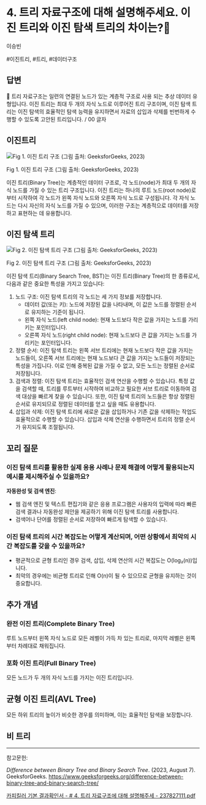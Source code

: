 # 4. 트리 자료구조에 대해 설명해주세요. 이진 트리와 이진 탐색 트리의 차이는?🚀

이승빈

#이진트리, #트리, #데이터구조

## 답변

<aside>
📌 트리 자료구조는 일련의 연결된 노드가 있는 계층적 구조로 사용 되는 추상 데이터 유형입니다.  이진 트리는 최대 두 개의 자식 노드로 이루어진 트리 구조이며, 이진 탐색 트리는 이진 탐색의 효율적인 탐색 능력을 유지하면서 자료의 삽입과 삭제를 빈번하게 수행할 수 있도록 고안된 트리입니다. / 00 글자

</aside>

## 이진트리

![Fig 1. 이진 트리 구조 (그림 출처: GeeksforGeeks, 2023)](Untitled%2015.png)

Fig 1. 이진 트리 구조 (그림 출처: GeeksforGeeks, 2023)

이진 트리(Binary Tree)는 계층적인 데이터 구조로, 각 노드(node)가 최대 두 개의 자식 노드를 가질 수 있는 트리 구조입니다. 이진 트리는 하나의 루트 노드(root node)로부터 시작하여 각 노드가 왼쪽 자식 노드와 오른쪽 자식 노드로 구성됩니다. 각 자식 노드는 다시 자신의 자식 노드를 가질 수 있으며, 이러한 구조는 계층적으로 데이터를 저장하고 표현하는 데 유용합니다.

## 이진 탐색 트리

![Fig 2. 이진 탐색 트리 구조 (그림 출처: GeeksforGeeks, 2023)](Untitled%2016.png)

Fig 2. 이진 탐색 트리 구조 (그림 출처: GeeksforGeeks, 2023)

이진 탐색 트리(Binary Search Tree, BST)는 이진 트리(Binary Tree)의 한 종류로서, 다음과 같은 중요한 특성을 가지고 있습니다:

1. 노드 구조: 이진 탐색 트리의 각 노드는 세 가지 정보를 저장합니다.
    - 데이터 값(또는 키): 노드에 저장된 값을 나타내며, 이 값은 노드를 정렬된 순서로 유지하는 기준이 됩니다.
    - 왼쪽 자식 노드(left child node): 현재 노드보다 작은 값을 가지는 노드를 가리키는 포인터입니다.
    - 오른쪽 자식 노드(right child node): 현재 노드보다 큰 값을 가지는 노드를 가리키는 포인터입니다.
2. 정렬 순서: 이진 탐색 트리는 왼쪽 서브 트리에는 현재 노드보다 작은 값을 가지는 노드들이, 오른쪽 서브 트리에는 현재 노드보다 큰 값을 가지는 노드들이 저장되는 특성을 가집니다. 이로 인해 중복된 값을 가질 수 없고, 모든 노드는 정렬된 순서로 저장됩니다.
3. 검색과 정렬: 이진 탐색 트리는 효율적인 검색 연산을 수행할 수 있습니다. 특정 값을 검색할 때, 트리를 루트부터 시작하여 비교하고 필요한 서브 트리로 이동하여 검색 대상을 빠르게 찾을 수 있습니다. 또한, 이진 탐색 트리의 노드들은 항상 정렬된 순서로 유지되므로 정렬된 데이터를 얻고 싶을 때도 유용합니다.
4. 삽입과 삭제: 이진 탐색 트리에 새로운 값을 삽입하거나 기존 값을 삭제하는 작업도 효율적으로 수행할 수 있습니다. 삽입과 삭제 연산을 수행하면서 트리의 정렬 순서가 유지되도록 조절됩니다.

## **꼬리 질문**

### 이진 탐색 트리를 활용한 실제 응용 사례나 문제 해결에 어떻게 활용되는지 예시를 제시해주실 수 있을까요?

**자동완성 및 검색 엔진**:

- 웹 검색 엔진 및 텍스트 편집기와 같은 응용 프로그램은 사용자의 입력에 따라 빠른 검색 결과나 자동완성 제안을 제공하기 위해 이진 탐색 트리를 사용합니다.
- 검색어나 단어를 정렬된 순서로 저장하여 빠르게 탐색할 수 있습니다.

### 이진 탐색 트리의 시간 복잡도는 어떻게 계산되며, 어떤 상황에서 최악의 시간 복잡도를 갖을 수 있을까요?

- 평균적으로 균형 트리인 경우 검색, 삽입, 삭제 연산의 시간 복잡도는 O(log₂(n))입니다.
- 최악의 경우에는 비균형 트리로 인해 O(n)이 될 수 있으므로 균형을 유지하는 것이 중요합니다.

## 추가 개념

### 완전 이진 트리(Complete Binary Tree)

루트 노드부터 왼쪽 자식 노드로 모든 레벨이 가득 차 있는 트리로, 마지막 레벨은 왼쪽부터 차례대로 채워집니다.

### 포화 이진 트리(Full Binary Tree)

모든 노드가 두 개의 자식 노드를 가지는 이진 트리입니다.

## 균형 이진 트리(AVL Tree)

모든 하위 트리의 높이가 비슷한 경우를 의미하며, 이는 효율적인 탐색을 보장합니다.

## 비 트리

---

참고문헌:

*Difference between Binary Tree and Binary Search Tree*. (2023, August 7). GeeksforGeeks. https://www.geeksforgeeks.org/difference-between-binary-tree-and-binary-search-tree/

[카피킬러 기본 결과확인서 - # 4. 트리 자료구조에 대해 설명해주세 - 237827111.pdf](%25E1%2584%258F%25E1%2585%25A1%25E1%2584%2591%25E1%2585%25B5%25E1%2584%258F%25E1%2585%25B5%25E1%2586%25AF%25E1%2584%2585%25E1%2585%25A5_%25E1%2584%2580%25E1%2585%25B5%25E1%2584%2587%25E1%2585%25A9%25E1%2586%25AB_%25E1%2584%2580%25E1%2585%25A7%25E1%2586%25AF%25E1%2584%2580%25E1%2585%25AA%25E1%2584%2592%25E1%2585%25AA%25E1%2586%25A8%25E1%2584%258B%25E1%2585%25B5%25E1%2586%25AB%25E1%2584%2589%25E1%2585%25A5_-__4._%25E1%2584%2590%25E1%2585%25B3%25E1%2584%2585%25E1%2585%25B5_%25E1%2584%258C%25E1%2585%25A1%25E1%2584%2585%25E1%2585%25AD%25E1%2584%2580%25E1%2585%25AE%25E1%2584%258C%25E1%2585%25A9%25E1%2584%258B%25E1%2585%25A6_%25E1%2584%2583%25E1%2585%25A2%25E1%2584%2592%25E1%2585%25A2_%25E1%2584%2589%25E1%2585%25A5%25E1%2586%25AF%25E1%2584%2586%25E1%2585%25A7%25E1%2586%25BC%25E1%2584%2592%25E1%2585%25A2%25E1%2584%258C%25E1%2585%25AE%25E1%2584%2589%25E1%2585%25A6_-_237827111.pdf)